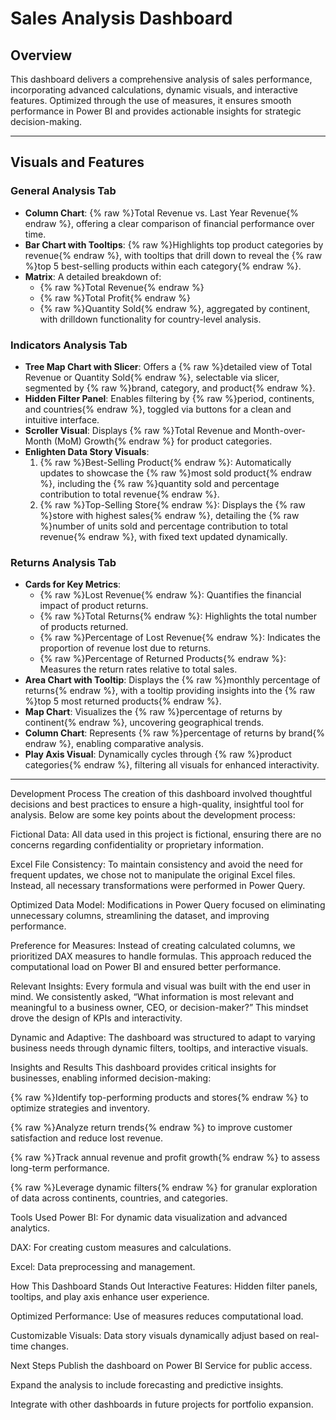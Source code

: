# Sales Analysis Dashboard

## Overview
This dashboard delivers a comprehensive analysis of sales performance, incorporating advanced calculations, dynamic visuals, and interactive features. Optimized through the use of measures, it ensures smooth performance in Power BI and provides actionable insights for strategic decision-making.

---

## Visuals and Features

### General Analysis Tab
- **Column Chart**: {% raw %}Total Revenue vs. Last Year Revenue{% endraw %}, offering a clear comparison of financial performance over time.
- **Bar Chart with Tooltips**: {% raw %}Highlights top product categories by revenue{% endraw %}, with tooltips that drill down to reveal the {% raw %}top 5 best-selling products within each category{% endraw %}.
- **Matrix**: A detailed breakdown of:
  - {% raw %}Total Revenue{% endraw %}
  - {% raw %}Total Profit{% endraw %}
  - {% raw %}Quantity Sold{% endraw %}, aggregated by continent, with drilldown functionality for country-level analysis.

### Indicators Analysis Tab
- **Tree Map Chart with Slicer**: Offers a {% raw %}detailed view of Total Revenue or Quantity Sold{% endraw %}, selectable via slicer, segmented by {% raw %}brand, category, and product{% endraw %}.
- **Hidden Filter Panel**: Enables filtering by {% raw %}period, continents, and countries{% endraw %}, toggled via buttons for a clean and intuitive interface.
- **Scroller Visual**: Displays {% raw %}Total Revenue and Month-over-Month (MoM) Growth{% endraw %} for product categories.
- **Enlighten Data Story Visuals**:
  1. {% raw %}Best-Selling Product{% endraw %}: Automatically updates to showcase the {% raw %}most sold product{% endraw %}, including the {% raw %}quantity sold and percentage contribution to total revenue{% endraw %}.
  2. {% raw %}Top-Selling Store{% endraw %}: Displays the {% raw %}store with highest sales{% endraw %}, detailing the {% raw %}number of units sold and percentage contribution to total revenue{% endraw %}, with fixed text updated dynamically.

### Returns Analysis Tab
- **Cards for Key Metrics**:
  - {% raw %}Lost Revenue{% endraw %}: Quantifies the financial impact of product returns.
  - {% raw %}Total Returns{% endraw %}: Highlights the total number of products returned.
  - {% raw %}Percentage of Lost Revenue{% endraw %}: Indicates the proportion of revenue lost due to returns.
  - {% raw %}Percentage of Returned Products{% endraw %}: Measures the return rates relative to total sales.
- **Area Chart with Tooltip**: Displays the {% raw %}monthly percentage of returns{% endraw %}, with a tooltip providing insights into the {% raw %}top 5 most returned products{% endraw %}.
- **Map Chart**: Visualizes the {% raw %}percentage of returns by continent{% endraw %}, uncovering geographical trends.
- **Column Chart**: Represents {% raw %}percentage of returns by brand{% endraw %}, enabling comparative analysis.
- **Play Axis Visual**: Dynamically cycles through {% raw %}product categories{% endraw %}, filtering all visuals for enhanced interactivity.

---

Development Process
The creation of this dashboard involved thoughtful decisions and best practices to ensure a high-quality, insightful tool for analysis. Below are some key points about the development process:

Fictional Data: All data used in this project is fictional, ensuring there are no concerns regarding confidentiality or proprietary information.

Excel File Consistency: To maintain consistency and avoid the need for frequent updates, we chose not to manipulate the original Excel files. Instead, all necessary transformations were performed in Power Query.

Optimized Data Model: Modifications in Power Query focused on eliminating unnecessary columns, streamlining the dataset, and improving performance.

Preference for Measures: Instead of creating calculated columns, we prioritized DAX measures to handle formulas. This approach reduced the computational load on Power BI and ensured better performance.

Relevant Insights: Every formula and visual was built with the end user in mind. We consistently asked, “What information is most relevant and meaningful to a business owner, CEO, or decision-maker?” This mindset drove the design of KPIs and interactivity.

Dynamic and Adaptive: The dashboard was structured to adapt to varying business needs through dynamic filters, tooltips, and interactive visuals.

Insights and Results
This dashboard provides critical insights for businesses, enabling informed decision-making:

{% raw %}Identify top-performing products and stores{% endraw %} to optimize strategies and inventory.

{% raw %}Analyze return trends{% endraw %} to improve customer satisfaction and reduce lost revenue.

{% raw %}Track annual revenue and profit growth{% endraw %} to assess long-term performance.

{% raw %}Leverage dynamic filters{% endraw %} for granular exploration of data across continents, countries, and categories.

Tools Used
Power BI: For dynamic data visualization and advanced analytics.

DAX: For creating custom measures and calculations.

Excel: Data preprocessing and management.

How This Dashboard Stands Out
Interactive Features: Hidden filter panels, tooltips, and play axis enhance user experience.

Optimized Performance: Use of measures reduces computational load.

Customizable Visuals: Data story visuals dynamically adjust based on real-time changes.

Next Steps
Publish the dashboard on Power BI Service for public access.

Expand the analysis to include forecasting and predictive insights.

Integrate with other dashboards in future projects for portfolio expansion.



